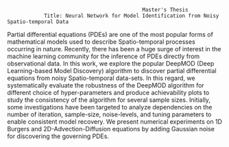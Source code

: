 
                                                Master's Thesis
                Title: Neural Network for Model Identification from Noisy Spatio-temporal Data
                
Partial differential equations (PDEs) are one of the most popular forms of mathematical
models used to describe Spatio-temporal processes occurring in nature. Recently,
there has been a huge surge of interest in the machine learning community for the inference
of PDEs directly from observational data. In this work, we explore the popular
DeepMOD (Deep Learning-based Model Discovery) algorithm to discover partial
differential equations from noisy Spatio-temporal data-sets. In this regard, we systematically
evaluate the robustness of the DeepMOD algorithm for different choice
of hyper-parameters and produce achievability plots to study the consistency of the
algorithm for several sample sizes. Initially, some investigations have been targeted
to analyze dependencies on the number of iteration, sample-size, noise-levels, and
tuning parameters to enable consistent model recovery. We present numerical experiments
on 1D Burgers and 2D-Advection-Diffusion equations by adding Gaussian
noise for discovering the governing PDEs.
                                                         
                                                         

